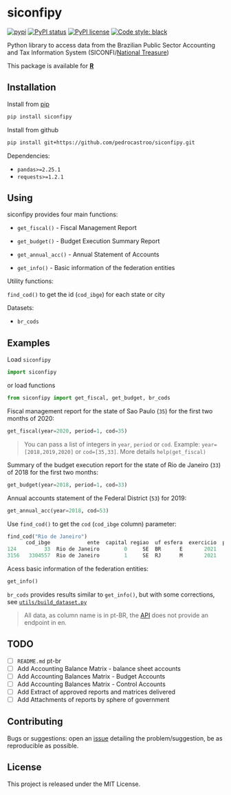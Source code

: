 # siconfipy

[![pypi](https://img.shields.io/pypi/v/siconfipy.svg)](https://pypi.python.org/pypi/siconfipy/)
[![PyPI status](https://img.shields.io/pypi/status/siconfipy.svg)](https://pypi.python.org/pypi/siconfipy/)
[![PyPI license](https://img.shields.io/pypi/l/siconfipy.svg)](https://pypi.python.org/pypi/siconfipy/)
[![Code style: black](https://img.shields.io/badge/code%20style-black-000000.svg)](https://github.com/psf/black)

Python library to access data from the Brazilian Public Sector Accounting and Tax Information System (SICONFI/[National Treasure](https://www.gov.br/tesouronacional/en?set_language=en))

This package is available for [**R**](https://github.com/pedrocastroo/siconfir)

## Installation

Install from [pip](https://pypi.org/project/siconfipy)

```bash
pip install siconfipy
```

Install from github

```bash
pip install git+https://github.com/pedrocastroo/siconfipy.git
```

Dependencies:

* `pandas>=2.25.1`
* `requests>=1.2.1`

## Using

siconfipy provides four main functions:

* `get_fiscal()` - Fiscal Management Report

* `get_budget()` - Budget Execution Summary Report
  
* `get_annual_acc()` - Annual Statement of Accounts

* `get_info()` - Basic information of the federation entities

Utility functions:

`find_cod()` to get the id (`cod_ibge`) for each state or city

Datasets:

* `br_cods`

## Examples

Load `siconfipy`

```python
import siconfipy
```

or load functions

```python
from siconfipy import get_fiscal, get_budget, br_cods
```

Fiscal management report for the state of Sao Paulo (`35`) for the first two months of 2020:

```python
get_fiscal(year=2020, period=1, cod=35)
```

> You can pass a list of integers in `year`, `period` or `cod`. Example: `year=[2018,2019,2020]` or `cod=[35,33]`. More details `help(get_fiscal)`

Summary of the budget execution report for the state of Rio de Janeiro (`33`) of 2018 for the first two months:

```python
get_budget(year=2018, period=1, cod=33)
```

Annual accounts statement of the Federal District (`53`) for 2019:

```python
get_annual_acc(year=2018, cod=53)
```

Use `find_cod()` to get the `cod` (`cod_ibge` column) parameter:

```python
find_cod("Rio de Janeiro")
      cod_ibge            ente  capital regiao  uf esfera  exercicio  populacao          cnpj
124         33  Rio de Janeiro        0     SE  BR      E       2021   17366189  4.249860e+13
3156   3304557  Rio de Janeiro        1     SE  RJ      M       2021    6747815  4.249873e+13
```

Acess basic information of the federation entities:

```python
get_info()
```

`br_cods` provides results similar to `get_info()`, but with some corrections, see [`utils/build_dataset.py`](utils/build_dataset.py)

> All data, as column name is in pt-BR, the [API](http://apidatalake.tesouro.gov.br/docs/siconfi/) does not provide an endpoint in en.

## TODO

- [ ] `README.md` pt-br
- [ ] Add Accounting Balance Matrix - balance sheet accounts
- [ ] Add Accounting Balances Matrix - Budget Accounts 
- [ ] Add Accounting Balances Matrix - Control Accounts
- [ ] Add Extract of approved reports and matrices delivered
- [ ] Add Attachments of reports by sphere of government 

## Contributing

Bugs or suggestions: open an [issue](https://github.com/pedrocastroo/siconfipy/issues) detailing the problem/suggestion, be as reproducible as possible.

## License

This project is released under the MIT License.